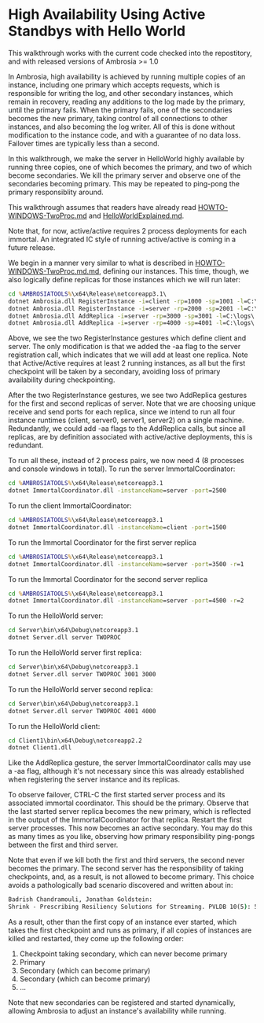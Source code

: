High Availability Using Active Standbys with Hello World
========================================

This walkthrough works with the current code checked into the repostitory, and with released versions of Ambrosia >= 1.0

In Ambrosia, high availability is achieved by running multiple copies of an instance, including one primary which accepts requests, which is responsible for writing the log, and other secondary instances, which remain in recovery, reading any additions to the log made by the primary, until the primary fails. When the primary fails, one of the secondaries becomes the new primary, taking control of all connections to other instances, and also becoming the log writer. All of this is done without modification to the instance code, and with a guarantee of no data loss. Failover times are typically less than a second.

In this walkthrough, we make the server in HelloWorld highly available by running three copies, one of which becomes the primary, and two of which become secondaries. We kill the primary server and observe one of the secondaries becoming primary. This may be repeated to ping-pong the primary responsiblity around. 

This walkthrough assumes that readers have already read [HOWTO-WINDOWS-TwoProc.md](./HOWTO-WINDOWS-TwoProc.md) and [HelloWorldExplained.md](./HelloWorldExplained.md).

Note that, for now, active/active requires 2 process deployments for each immortal. An integrated IC style of running active/active is coming in a future release. 

We begin in a manner very similar to what is described in [HOWTO-WINDOWS-TwoProc.md.md](./HOWTO-WINDOWS-TwoProc.md.md), defining our instances. This time, though, we also logically define replicas for those instances which we will run later:

```bat
cd %AMBROSIATOOLS%\x64\Release\netcoreapp3.1\
dotnet Ambrosia.dll RegisterInstance -i=client -rp=1000 -sp=1001 -l=C:\logs\
dotnet Ambrosia.dll RegisterInstance -i=server -rp=2000 -sp=2001 -l=C:\logs\ -aa
dotnet Ambrosia.dll AddReplica -i=server -rp=3000 -sp=3001 -l=C:\logs\ -r=1
dotnet Ambrosia.dll AddReplica -i=server -rp=4000 -sp=4001 -l=C:\logs\ -r=2
```
Above, we see the two RegisterInstance gestures which define client and server. The only modification is that we added the -aa flag to the server registration call, which indicates that we will add at least one replica. Note that Active/Active requires at least 2 running instances, as all but the first checkpoint will be taken by a secondary, avoiding loss of primary availability during checkpointing.

After the two RegisterInstance gestures, we see two AddReplica gestures for the first and second replicas of server. Note that we are choosing unique receive and send ports for each replica, since we intend to run all four instance runtimes (client, server0, server1, server2) on a single machine. Redundantly, we could add -aa flags to the AddReplica calls, but since all replicas, are by definition associated with active/active deployments, this is redundant.

To run all these, instead of 2 process pairs, we now need 4 (8 processes and console windows in total). To run the server ImmortalCoordinator:

 ```bat
 cd %AMBROSIATOOLS%\x64\Release\netcoreapp3.1
 dotnet ImmortalCoordinator.dll -instanceName=server -port=2500
```

To run the client ImmortalCoordinator:

```bat
cd %AMBROSIATOOLS%\x64\Release\netcoreapp3.1
dotnet ImmortalCoordinator.dll -instanceName=client -port=1500
```

To run the Immortal Coordinator for the first server replica

 ```bat
 cd %AMBROSIATOOLS%\x64\Release\netcoreapp3.1
 dotnet ImmortalCoordinator.dll -instanceName=server -port=3500 -r=1
```

To run the Immortal Coordinator for the second server replica

 ```bat
 cd %AMBROSIATOOLS%\x64\Release\netcoreapp3.1
 dotnet ImmortalCoordinator.dll -instanceName=server -port=4500 -r=2
```

To run the HelloWorld server:

```bat
cd Server\bin\x64\Debug\netcoreapp3.1
dotnet Server.dll server TWOPROC
```

To run the HelloWorld server first replica:

```bat
cd Server\bin\x64\Debug\netcoreapp3.1
dotnet Server.dll server TWOPROC 3001 3000
```

To run the HelloWorld server second replica:

```bat
cd Server\bin\x64\Debug\netcoreapp3.1
dotnet Server.dll server TWOPROC 4001 4000
```

To run the HelloWorld client:

```bat
cd Client1\bin\x64\Debug\netcoreapp2.2
dotnet Client1.dll
```
Like the AddReplica gesture, the server ImmortalCoordinator calls may use a -aa flag, although it's not necessary since this was already established when registering the server instance and its replicas.

To observe failover, CTRL-C the first started server process and its associated immortal coordinator. This should be the primary. Observe that the last started server replica becomes the new primary, which is reflected in the output of the ImmortalCoordinator for that replica. Restart the first server processes. This now becomes an active secondary. You may do this as many times as you like, observing how primary responsibility ping-pongs between the first and third server.

Note that even if we kill both the first and third servers, the second never becomes the primary. The second server has the responsibility of taking checkpoints, and, as a result, is not allowed to become primary. This choice avoids a pathologically bad scenario discovered and written about in:

```bat
Badrish Chandramouli, Jonathan Goldstein:
Shrink - Prescribing Resiliency Solutions for Streaming. PVLDB 10(5): 505-516 (2017)
```

As a result, other than the first copy of an instance ever started, which takes the first checkpoint and runs as primary, if all copies of instances are killed and restarted, they come up the following order:

1) Checkpoint taking secondary, which can never become primary
2) Primary
3) Secondary (which can become primary)
4) Secondary (which can become primary)
5) ...

Note that new secondaries can be registered and started dynamically, allowing Ambrosia to adjust an instance's availability while running.
